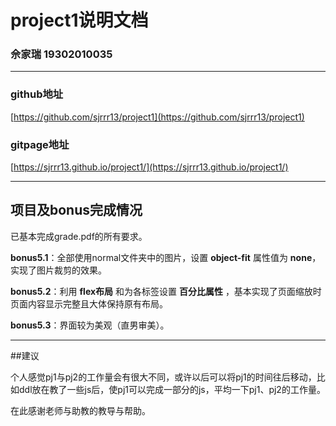 # project1说明文档
### 佘家瑞 19302010035

----------

### github地址 
[https://github.com/sjrrr13/project1](https://github.com/sjrrr13/project1)
### gitpage地址  
[https://sjrrr13.github.io/project1/](https://sjrrr13.github.io/project1/)

----------

## 项目及bonus完成情况

已基本完成grade.pdf的所有要求。

**bonus5.1**：全部使用normal文件夹中的图片，设置 **object-fit** 属性值为 **none**，实现了图片裁剪的效果。

**bonus5.2**：利用 **flex布局** 和为各标签设置 **百分比属性** ，基本实现了页面缩放时页面内容显示完整且大体保持原有布局。

**bonus5.3**：界面较为美观（直男审美）。

----------

##建议

个人感觉pj1与pj2的工作量会有很大不同，或许以后可以将pj1的时间往后移动，比如ddl放在教了一些js后，使pj1可以完成一部分的js，平均一下pj1、pj2的工作量。

在此感谢老师与助教的教导与帮助。